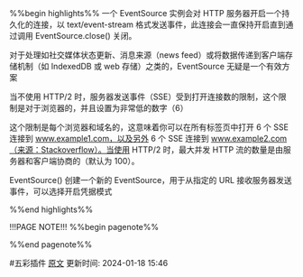 %%begin highlights%%
一个 EventSource 实例会对 HTTP 服务器开启一个持久化的连接，以 text/event-stream 格式发送事件，此连接会一直保持开启直到通过调用 EventSource.close() 关闭。

对于处理如社交媒体状态更新、消息来源（news feed）或将数据传递到客户端存储机制（如 IndexedDB 或 web 存储）之类的，EventSource 无疑是一个有效方案

当不使用 HTTP/2 时，服务器发送事件（SSE）受到打开连接数的限制，这个限制是对于浏览器的，并且设置为非常低的数字（6）

这个限制是每个浏览器和域名的，这意味着你可以在所有标签页中打开 6 个 SSE 连接到 www.example1.com，以及另外 6 个 SSE 连接到 www.example2.com（来源：Stackoverflow）。当使用 HTTP/2 时，最大并发 HTTP 流的数量是由服务器和客户端协商的（默认为 100）。

EventSource()
创建一个新的 EventSource，用于从指定的 URL 接收服务器发送事件，可以选择开启凭据模式

%%end highlights%%

!!!PAGE NOTE!!!
%%begin pagenote%%

%%end pagenote%%

 #五彩插件 [原文](https://developer.mozilla.org/zh-CN/docs/Web/API/EventSource)
更新时间: 2024-01-18 15:46